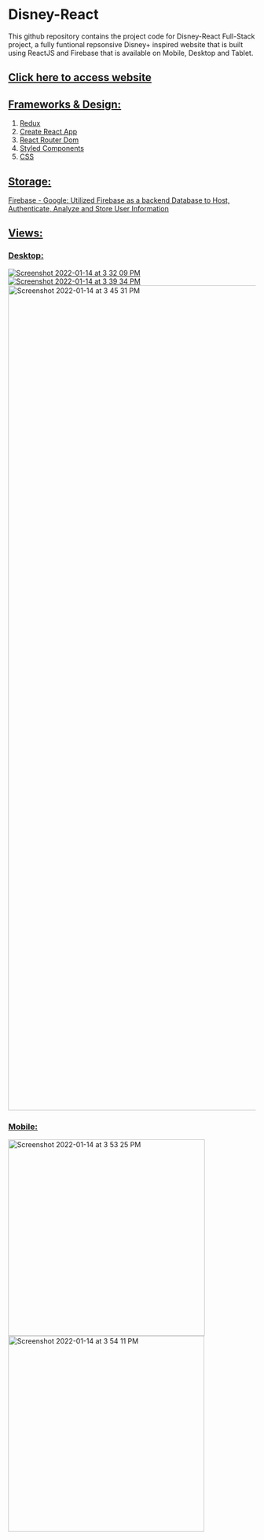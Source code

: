 # Disney-React

This github repository contains the project code for Disney-React Full-Stack project, a fully funtional repsonsive Disney+ inspired website that is built using ReactJS and Firebase that is available on Mobile, Desktop and Tablet.

## <a href="https://disney-react-952fa.web.app/" target="_blank"><u>Click here to access website<u></a>
  
## Frameworks & Design:
	
1. Redux
2. Create React App
3. React Router Dom
4. Styled Components
5. CSS
  
## Storage:

Firebase - Google: Utilized Firebase as a backend Database to Host, Authenticate, Analyze and Store User Information

## Views:

### Desktop: 
	
<img max-width="840" alt="Screenshot 2022-01-14 at 3 32 09 PM" src="https://user-images.githubusercontent.com/69495787/149469344-100b30a5-2db2-4d58-add6-a288967c25e5.png">
	
<img max-width="840" alt="Screenshot 2022-01-14 at 3 39 34 PM" src="https://user-images.githubusercontent.com/69495787/149469869-69c27544-fbf4-44d3-ae40-e6b77686c7b1.png">

<img width="1680" alt="Screenshot 2022-01-14 at 3 45 31 PM" src="https://user-images.githubusercontent.com/69495787/149470496-9b5f3b06-8e43-4277-9ff6-15f678a9e9b4.png">

### Mobile:
	
<img width="400" alt="Screenshot 2022-01-14 at 3 53 25 PM" src="https://user-images.githubusercontent.com/69495787/149471357-fbe585b7-b7ce-4e90-92d2-63007fd118a3.png">

<img width="399" alt="Screenshot 2022-01-14 at 3 54 11 PM" src="https://user-images.githubusercontent.com/69495787/149471362-d87b6932-b585-4ab0-90f8-16dcf5f0ffd0.png">

